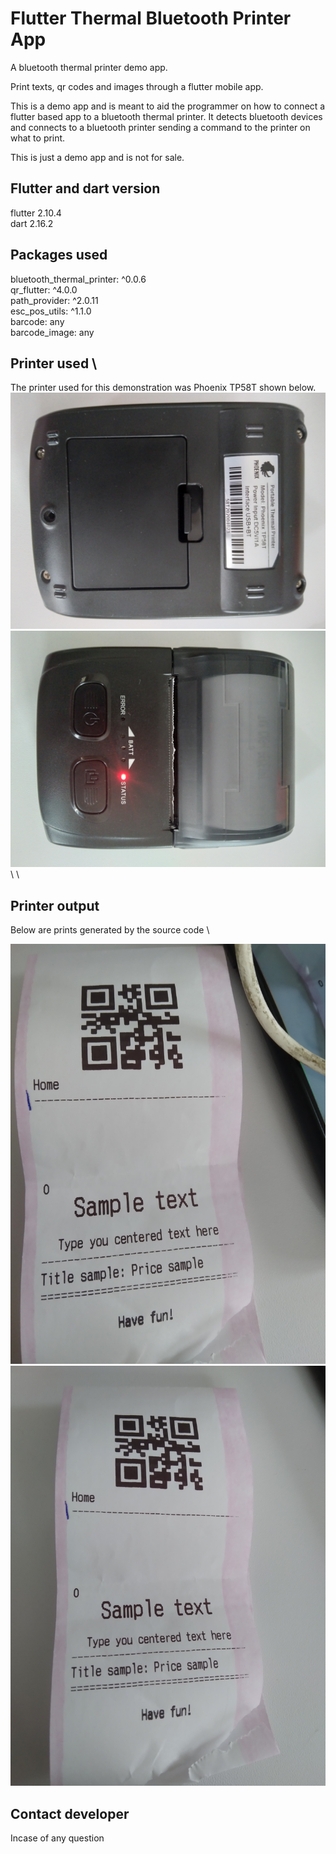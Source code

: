 # Flutter Thermal Bluetooth Printer App

A bluetooth thermal printer demo app.

Print texts, qr codes and images through a flutter mobile app.

This is a demo app and is meant to aid the programmer on how to connect a flutter based app to a bluetooth thermal printer. It detects bluetooth devices and connects to a bluetooth printer sending a command to the printer on what to print.

This is just a demo app and is not for sale.

## Flutter and dart version
flutter 2.10.4 \
dart 2.16.2

## Packages used
bluetooth_thermal_printer: ^0.0.6 \
qr_flutter: ^4.0.0 \
path_provider: ^2.0.11 \
esc_pos_utils: ^1.1.0 \
barcode: any \
barcode_image: any

## Printer used \
The printer used for this demonstration was Phoenix TP58T shown below. \
![](assets/20220627_152553.jpg) \
![](assets/20220627_152543.jpg) \ \

## Printer output
Below are prints generated by the source code \

![](assets/20220627_152328.jpg) \
![](assets/20220627_152345.jpg)

## Contact developer
Incase of any question
